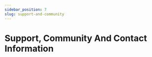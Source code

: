 ```yaml
---
sidebar_position: 7
slug: support-and-community
---
```


# Support, Community And Contact Information